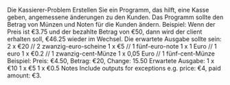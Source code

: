 Die Kassierer-Problem
Erstellen Sie ein Programm, das hilft, eine Kasse geben, angemessene änderungen zu den Kunden. Das Programm sollte den Betrag von Münzen und Noten für die Kunden ändern.
Beispiel: Wenn der Preis ist €3.75 und der bezahlte Betrag von €50, dann wird der client erhalten soll, €46.25 wieder im Wechsel.
Die erwartete Ausgabe sollte sein:
2 x €20 // 2 zwanzig-euro-scheine
1 x €5 // 1 fünf-euro-note
1 x 1 Euro // 1 euro
1 x €0.2 // 1 zwanzig-cent-Münze
1 x 0,05 Euro // 1 fünf-cent-Münze
Beispiel: Preis: €4.50, Betrag: €20, Change: 15.50
Erwartete Ausgabe:
1 x €10
1 x €5
1 x €0.5
Notes
Include outputs for exceptions e.g. price: €4, paid amount: €3. 